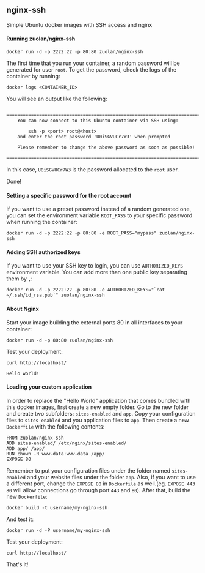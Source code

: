 ## nginx-ssh

Simple Ubuntu docker images with SSH access and nginx

#### Running zuolan/nginx-ssh

`docker run -d -p 2222:22 -p 80:80 zuolan/nginx-ssh`

The first time that you run your container, a random password will be generated
for user `root`. To get the password, check the logs of the container by running:

`docker logs <CONTAINER_ID>`

You will see an output like the following:

```
	========================================================================
	You can now connect to this Ubuntu container via SSH using:

	    ssh -p <port> root@<host>
	and enter the root password 'U0iSGVUCr7W3' when prompted

	Please remember to change the above password as soon as possible!
	========================================================================
```

In this case, `U0iSGVUCr7W3` is the password allocated to the `root` user.

Done!


#### Setting a specific password for the root account

If you want to use a preset password instead of a random generated one, you can
set the environment variable `ROOT_PASS` to your specific password when running the container:

`docker run -d -p 2222:22 -p 80:80 -e ROOT_PASS="mypass" zuolan/nginx-ssh`


#### Adding SSH authorized keys

If you want to use your SSH key to login, you can use `AUTHORIZED_KEYS` environment variable. You can add more than one public key separating them by `,`:

```
docker run -d -p 2222:22 -p 80:80 -e AUTHORIZED_KEYS="`cat ~/.ssh/id_rsa.pub`" zuolan/nginx-ssh
```

#### About Nginx

Start your image building the external ports 80 in all interfaces to your container:

`docker run -d -p 80:80 zuolan/nginx-ssh`

Test your deployment:

`curl http://localhost/`

`Hello world!`

#### Loading your custom application

In order to replace the "Hello World" application that comes bundled with this docker images, first create a new empty folder. Go to the new folder and create two subfolders: `sites-enabled` and `app`. Copy your configuration files to `sites-enabled` and you application files to `app`. Then create a new `Dockerfile` with the following contents:

```
FROM zuolan/nginx-ssh
ADD sites-enabled/ /etc/nginx/sites-enabled/
ADD app/ /app/
RUN chown -R www-data:www-data /app/
EXPOSE 80
```

Remember to put your configuration files under the folder named `sites-enabled` and your website files under the folder `app`. Also, if you want to use a different port, change the `EXPOSE 80` in `Dockerfile` as well.(eg. `EXPOSE 443 80` will allow connections go through port `443` and `80`).
After that, build the new `Dockerfile`:

    docker build -t username/my-nginx-ssh

And test it:

    docker run -d -P username/my-nginx-ssh

Test your deployment:

    curl http://localhost/

That's it!
